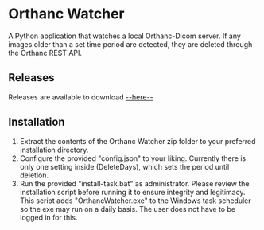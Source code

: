 # Orthanc Watcher

A Python application that watches a local Orthanc-Dicom server. If any images older than a set time period are detected, they are deleted through the Orthanc REST API.

## Releases

Releases are available to download [--here--](https://gitlab.com/brikwerk/orthanc-watcher/tags)

## Installation
1. Extract the contents of the Orthanc Watcher zip folder to your preferred installation directory.
2. Configure the provided "config.json" to your liking. Currently there is only one setting inside (DeleteDays), which sets the period until deletion.
3. Run the provided "install-task.bat" as administrator. Please review the installation script before running it to ensure integrity and legitimacy. This script adds "OrthancWatcher.exe" to the Windows task scheduler so the exe may run on a daily basis. The user does not have to be logged in for this.
